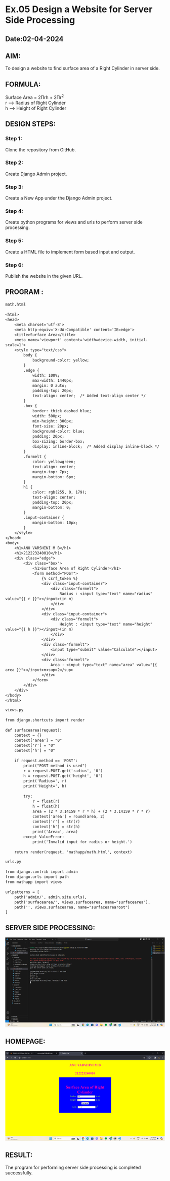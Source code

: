 # Ex.05 Design a Website for Server Side Processing
## Date:02-04-2024

## AIM:
To design a website to find surface area of a Right Cylinder in server side.

## FORMULA:
Surface Area = 2Πrh + 2Πr<sup>2</sup>
<br>r --> Radius of Right Cylinder
<br>h --> Height of Right Cylinder

## DESIGN STEPS:

### Step 1:
Clone the repository from GitHub.

### Step 2:
Create Django Admin project.

### Step 3:
Create a New App under the Django Admin project.

### Step 4:
Create python programs for views and urls to perform server side processing.

### Step 5:
Create a HTML file to implement form based input and output.

### Step 6:
Publish the website in the given URL.

## PROGRAM :
```
math.html

<html>
<head>
    <meta charset='utf-8'>
    <meta http-equiv='X-UA-Compatible' content='IE=edge'>
    <title>Surface Area</title>
    <meta name='viewport' content='width=device-width, initial-scale=1'>
    <style type="text/css">
        body {
            background-color: yellow;
        }
        .edge {
            width: 100%;
            max-width: 1440px;
            margin: 0 auto;
            padding-top: 20px;
            text-align: center;  /* Added text-align center */
        }
        .box {
            border: thick dashed blue;
            width: 500px;
            min-height: 300px;
            font-size: 20px;
            background-color: blue;
            padding: 20px;
            box-sizing: border-box;
            display: inline-block;  /* Added display inline-block */
        }
        .formelt {
            color: yellowgreen;
            text-align: center;
            margin-top: 7px;
            margin-bottom: 6px;
        }
        h1 {
            color: rgb(255, 0, 179);
            text-align: center;
            padding-top: 20px;
            margin-bottom: 0;
        }
        .input-container {
            margin-bottom: 10px;
        }
    </style>
</head>
<body>
    <h1>ANU VARSHINI M B</h1>
    <h1>212223240010</h1>
    <div class="edge">
        <div class="box">
            <h1>Surface Area of Right Cylinder</h1>
            <form method="POST">
                {% csrf_token %}
                <div class="input-container">
                    <div class="formelt">
                        Radius : <input type="text" name="radius" value="{{ r }}"></input>(in m)
                    </div>
                </div>
                <div class="input-container">
                    <div class="formelt">
                        Height : <input type="text" name="height" value="{{ h }}"></input>(in m)
                    </div>
                </div>
                <div class="formelt">
                    <input type="submit" value="Calculate"></input>
                </div>
                <div class="formelt">
                    Area : <input type="text" name="area" value="{{ area }}"></input>m<sup>2</sup>
                </div>
            </form>
        </div>
    </div>
</body>
</html>

```
```
views.py

from django.shortcuts import render

def surfacearea(request):
    context = {}
    context['area'] = "0"
    context['r'] = "0"
    context['h'] = "0"

    if request.method == 'POST':
        print("POST method is used")
        r = request.POST.get('radius', '0')
        h = request.POST.get('height', '0')
        print('Radius=', r)
        print('Height=', h)

        try:
            r = float(r)
            h = float(h)
            area = (2 * 3.14159 * r * h) + (2 * 3.14159 * r * r)
            context['area'] = round(area, 2)
            context['r'] = str(r)
            context['h'] = str(h)
            print('Area=', area)
        except ValueError:
            print('Invalid input for radius or height.')

    return render(request, 'mathapp/math.html', context)

```
```
urls.py

from django.contrib import admin
from django.urls import path
from mathapp import views

urlpatterns = [
    path('admin/', admin.site.urls),
    path('surfacearea/', views.surfacearea, name="surfacearea"),
    path('', views.surfacearea, name="surfacearearoot")
]
```

## SERVER SIDE PROCESSING:
![alt text](<Screenshot 2024-04-05 094723.png>)

## HOMEPAGE:
![alt text](<Screenshot 2024-04-05 093904.png>)

## RESULT:
The program for performing server side processing is completed successfully.
